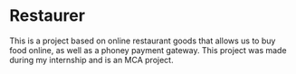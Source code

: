 # Restaurer
This is a project based on online restaurant goods that allows us to buy food online, as well as a phoney payment gateway.
This project was made during my internship and is an MCA project.
